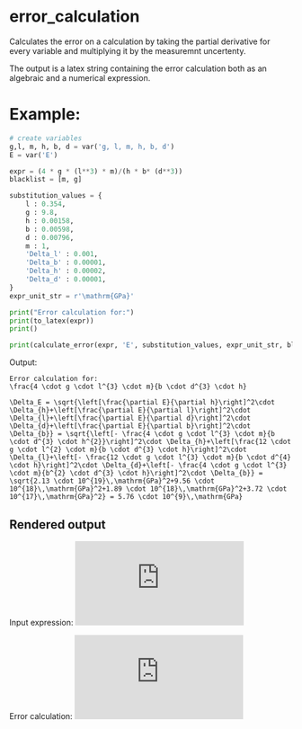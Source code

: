 # error_calculation    

Calculates the error on a calculation by taking the partial derivative for every variable and multiplying
it by the measuremnt uncertenty.
    
The output is a latex string containing the error calculation both as an algebraic and a numerical expression.
# Example:
    
```python
# create variables
g,l, m, h, b, d = var('g, l, m, h, b, d')
E = var('E')

expr = (4 * g * (l**3) * m)/(h * b* (d**3))
blacklist = [m, g]

substitution_values = { 
    l : 0.354,
    g : 9.8,
    h : 0.00158,
    b : 0.00598,
    d : 0.00796,
    m : 1,
    'Delta_l' : 0.001,
    'Delta_b' : 0.00001,
    'Delta_h' : 0.00002,
    'Delta_d' : 0.00001,
}
expr_unit_str = r'\mathrm{GPa}'

print("Error calculation for:")
print(to_latex(expr))
print()

print(calculate_error(expr, 'E', substitution_values, expr_unit_str, blacklist))
```

Output:
```
Error calculation for:
\frac{4 \cdot g \cdot l^{3} \cdot m}{b \cdot d^{3} \cdot h}

\Delta_E = \sqrt{\left[\frac{\partial E}{\partial h}\right]^2\cdot \Delta_{h}+\left[\frac{\partial E}{\partial l}\right]^2\cdot \Delta_{l}+\left[\frac{\partial E}{\partial d}\right]^2\cdot \Delta_{d}+\left[\frac{\partial E}{\partial b}\right]^2\cdot \Delta_{b}} = \sqrt{\left[- \frac{4 \cdot g \cdot l^{3} \cdot m}{b \cdot d^{3} \cdot h^{2}}\right]^2\cdot \Delta_{h}+\left[\frac{12 \cdot g \cdot l^{2} \cdot m}{b \cdot d^{3} \cdot h}\right]^2\cdot \Delta_{l}+\left[- \frac{12 \cdot g \cdot l^{3} \cdot m}{b \cdot d^{4} \cdot h}\right]^2\cdot \Delta_{d}+\left[- \frac{4 \cdot g \cdot l^{3} \cdot m}{b^{2} \cdot d^{3} \cdot h}\right]^2\cdot \Delta_{b}} = \sqrt{2.13 \cdot 10^{19}\,\mathrm{GPa}^2+9.56 \cdot 10^{18}\,\mathrm{GPa}^2+1.89 \cdot 10^{18}\,\mathrm{GPa}^2+3.72 \cdot 10^{17}\,\mathrm{GPa}^2} = 5.76 \cdot 10^{9}\,\mathrm{GPa}
```
## Rendered output
Input expression:
![equation](https://latex.codecogs.com/png.latex?%5Cfrac%7B4%20%5Ccdot%20g%20%5Ccdot%20l%5E%7B3%7D%20%5Ccdot%20m%7D%7Bb%20%5Ccdot%20d%5E%7B3%7D%20%5Ccdot%20h%7D)

Error calculation:
![equation](https://latex.codecogs.com/png.latex?%5Cdpi%7B200%7D%20%5Ctiny%20%5CDelta_E%20%3D%20%5Csqrt%7B%5Cleft%5B%5Cfrac%7B%5Cpartial%20E%7D%7B%5Cpartial%20h%7D%5Cright%5D%5E2%5Ccdot%20%5CDelta_%7Bh%7D&plus;%5Cleft%5B%5Cfrac%7B%5Cpartial%20E%7D%7B%5Cpartial%20l%7D%5Cright%5D%5E2%5Ccdot%20%5CDelta_%7Bl%7D&plus;%5Cleft%5B%5Cfrac%7B%5Cpartial%20E%7D%7B%5Cpartial%20d%7D%5Cright%5D%5E2%5Ccdot%20%5CDelta_%7Bd%7D&plus;%5Cleft%5B%5Cfrac%7B%5Cpartial%20E%7D%7B%5Cpartial%20b%7D%5Cright%5D%5E2%5Ccdot%20%5CDelta_%7Bb%7D%7D%20%5C%5C%20%3D%20%5Csqrt%7B%5Cleft%5B-%20%5Cfrac%7B4%20%5Ccdot%20g%20%5Ccdot%20l%5E%7B3%7D%20%5Ccdot%20m%7D%7Bb%20%5Ccdot%20d%5E%7B3%7D%20%5Ccdot%20h%5E%7B2%7D%7D%5Cright%5D%5E2%5Ccdot%20%5CDelta_%7Bh%7D&plus;%5Cleft%5B%5Cfrac%7B12%20%5Ccdot%20g%20%5Ccdot%20l%5E%7B2%7D%20%5Ccdot%20m%7D%7Bb%20%5Ccdot%20d%5E%7B3%7D%20%5Ccdot%20h%7D%5Cright%5D%5E2%5Ccdot%20%5CDelta_%7Bl%7D&plus;%5Cleft%5B-%20%5Cfrac%7B12%20%5Ccdot%20g%20%5Ccdot%20l%5E%7B3%7D%20%5Ccdot%20m%7D%7Bb%20%5Ccdot%20d%5E%7B4%7D%20%5Ccdot%20h%7D%5Cright%5D%5E2%5Ccdot%20%5CDelta_%7Bd%7D&plus;%5Cleft%5B-%20%5Cfrac%7B4%20%5Ccdot%20g%20%5Ccdot%20l%5E%7B3%7D%20%5Ccdot%20m%7D%7Bb%5E%7B2%7D%20%5Ccdot%20d%5E%7B3%7D%20%5Ccdot%20h%7D%5Cright%5D%5E2%5Ccdot%20%5CDelta_%7Bb%7D%7D%20%5C%5C%20%3D%20%5Csqrt%7B2.13%20%5Ccdot%2010%5E%7B19%7D%5C%2C%5Cmathrm%7BGPa%7D%5E2&plus;9.56%20%5Ccdot%2010%5E%7B18%7D%5C%2C%5Cmathrm%7BGPa%7D%5E2&plus;1.89%20%5Ccdot%2010%5E%7B18%7D%5C%2C%5Cmathrm%7BGPa%7D%5E2&plus;3.72%20%5Ccdot%2010%5E%7B17%7D%5C%2C%5Cmathrm%7BGPa%7D%5E2%7D%20%3D%205.76%20%5Ccdot%2010%5E%7B9%7D%5C%2C%5Cmathrm%7BGPa%7D)
